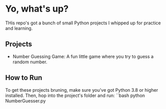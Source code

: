 # Yo, what's up? 
THis repo's got a bunch of small Python projects I whipped up for practice and learning.


## Projects
- Number Guessing Game: A fun little game where you try to guess a random number.


## How to Run
To get these projects bruning, make sure you've got Python 3.8 or higher installed. Then, hop into the project's folder and run:
``bash
python NumberGuesser.py

